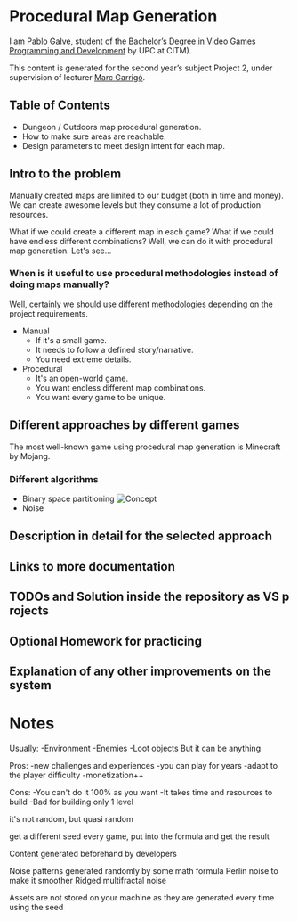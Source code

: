 # Procedural Map Generation

I am [Pablo Galve](https://www.linkedin.com/in/pablogalve), student of the
[Bachelor’s Degree in
Video Games Programming and Development](https://www.citm.upc.edu/ing/estudis/graus-videojocs/) by UPC at CITM). 

This content is generated for the second year’s subject Project 2, under supervision of lecturer
[Marc Garrigó](https://www.linkedin.com/in/mgarrigo).

## Table of Contents
* Dungeon / Outdoors map procedural generation.
* How to make sure areas are reachable.
* Design parameters to meet design intent for each map.

## Intro to the problem
Manually created maps are limited to our budget (both in time and money). We can create awesome levels but they consume a lot of production resources.   

What if we could create a different map in each game? What if we could have endless different combinations?
Well, we can do it with procedural map generation.
Let's see...

### When is it useful to use procedural methodologies instead of doing maps manually?
Well, certainly we should use different methodologies depending on the project requirements.

* Manual
  * If it's a small game.
  * It needs to follow a defined story/narrative.
  * You need extreme details.
* Procedural
  * It's an open-world game.
  * You want endless different map combinations.
  * You want every game to be unique.

## Different approaches by different games
The most well-known game using procedural map generation is Minecraft by Mojang. 

### Different algorithms
* Binary space partitioning
![Concept](link-to-image)
* Noise

## Description in detail for the selected approach

## Links to more documentation

## TODOs and Solution inside the repository as VS p rojects

## Optional Homework for practicing

## Explanation of any other improvements on the system



# Notes

Usually:
-Environment
-Enemies
-Loot objects
But it can be anything

Pros:
-new challenges and experiences
-you can play for years
-adapt to the player difficulty
-monetization++

Cons:
-You can't do it 100% as you want
-It takes time and resources to build
-Bad for building only 1 level

it's not random, but quasi random 

get a different seed every game, put into the formula and get the result

Content generated beforehand by developers

Noise patterns generated randomly by some math formula
Perlin noise to make it smoother
Ridged multifractal noise

Assets are not stored on your machine as they are generated every time using the seed
